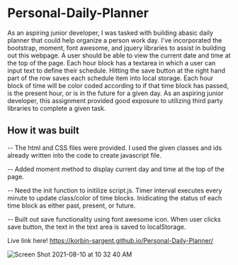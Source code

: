 # Personal-Daily-Planner

As an aspiring junior developer, I was tasked with building abasic daily planner that could help organize a person work day. I've incorporated the bootstrap, moment, font awesome, and jquery libraries to assist in building out this webpage. A user should be able to view the current date and time at the top of the page. Each hour block has a textarea in which a user can input text to define their schedule. Hitting the save button at the right hand part of the row saves each schedule item into local storage. Each hour block of time will be color coded according to if that time block has passed, is the present hour, or is in the future for a given day. As an aspiring junior developer, this assignment provided good exposure to utilizing third party libraries to complete a given task.

## How it was built

-- The html and CSS files were provided. I used the given classes and ids already written into the code to create javascript file.

-- Added moment method to display current day and time at the top of the page.

-- Need the init function to initilize script.js. Timer interval executes every minute to update class/color of time blocks. Inidicating the status of each time block as either past, present, or future.

-- Built out save functionality using font awesome icon. When user clicks save button, the text in the text area is saved to localStorage.

Live link here! https://korbin-sargent.github.io/Personal-Daily-Planner/

![Screen Shot 2021-08-10 at 10 32 40 AM](https://user-images.githubusercontent.com/87394831/128897814-baf3c613-f567-4b5f-9864-40ebe15dcf52.png)




